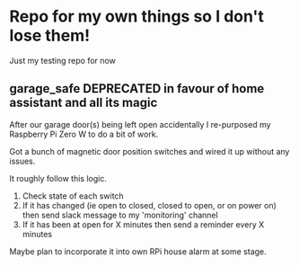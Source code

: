 # Repo for my own things so I don't lose them!

Just my testing repo for now

## garage_safe DEPRECATED in favour of home assistant and all its magic
After our garage door(s) being left open accidentally I re-purposed my Raspberry Pi Zero W to do a bit of work.

Got a bunch of magnetic door position switches and wired it up without any issues.

It roughly follow this logic.

1. Check state of each switch
2. If it has changed (ie open to closed, closed to open, or on power on) then send slack message to my 'monitoring' channel
3. If it has been at open for X minutes then send a reminder every X minutes

Maybe plan to incorporate it into own RPi house alarm at some stage.
